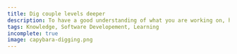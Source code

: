 ```yaml
---
title: Dig couple levels deeper
description: To have a good understanding of what you are working on, have a good grasp of the foundamental knowledge couple layers deeper.
tags: Knowledge, Software Developement, Learning
incomplete: true
image: capybara-digging.png
---
```

